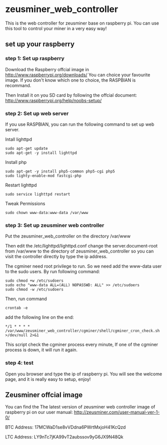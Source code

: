 zeusminer_web_controller
=======================

This is the web controller for zeusminer base on raspberry pi. You can use
this tool to control your miner in a very easy way!

## set up your raspberry

### step 1: Set up raspberry
Download the Raspberry offcial image in http://www.raspberrypi.org/downloads/
You can choice your favourite image. If you don't know which one to choice,
the RASPBIAN is recommand.

Then Install it on you SD card by following the offcial document:
http://www.raspberrypi.org/help/noobs-setup/

### step 2: Set up web server
If you use RASPBIAN, you can run the following command to set up web server.

Intall lighttpd
```
sudo apt-get update
sudo apt-get -y install lighttpd
```

Install php
```
sudo apt-get -y install php5-common php5-cgi php5
sudo lighty-enable-mod fastcgi-php
```

Restart lighttpd
```
sudo service lighttpd restart
```

Tweak Permissions
```
sudo chown www-data:www-data /var/www
```

### step 3: Set up zeusminer web controller
Put the zeusminer_web_controller on the directory /var/www

Then edit the /etc/lighttpd/lighttpd.conf change the server.document-root 
from /var/www to the directory of zeusminer_web_controller so you can
visit the controller directly by type the ip address.

The cgminer need root privilege to run. So we need add the www-data user
to the sudo users. By run following command:
```
sudo chmod +w /etc/sudoers
sudo echo "www-data ALL=(ALL) NOPASSWD: ALL" >> /etc/sudoers
sudo chmod -w /etc/sudoers
```

Then, run command
```
crontab -e
```
add the following line on the end:
```
*/1 * * * * /var/www/zeusminer_web_controller/cgminer/shell/cgminer_cron_check.sh >/dev/null 2>&1
```
This script check the cgminer process every minute, If one of the cgminer process is down,
it will run it again.

### step 4: test
Open you browser and type the ip of raspberry pi. You will see the welcome page, and it is
really easy to setup, enjoy!

## Zeusminer offcial image
You can find the The latest version of zeusminer web controller image of raspberry pi on
our user manual: http://zeusminer.com/user-manual-ver-1-0/


BTC Address: 17MCWaD1se8vVDdna6PWrtMxjoH41KcQzd

LTC Address: LY9nTc7jKA99vT2aubssov9yG6JX9N48Qk

